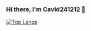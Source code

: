 ### Hi there, I'm Cavid241212 👋

[![Top Langs](https://github-readme-stats.vercel.app/api/top-langs/?username=Cavid241212&layout=compact)](https://github.com/Cavid241212/github-readme-stats)
